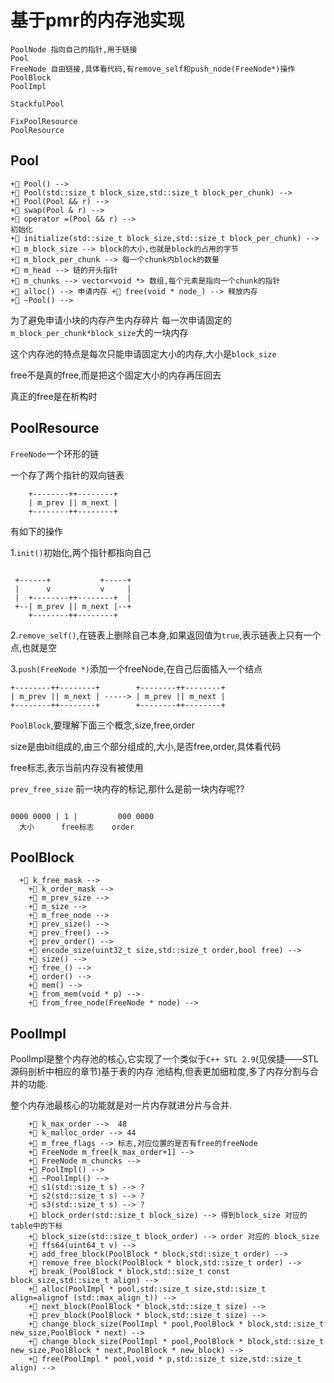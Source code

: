 # 基于pmr的内存池实现

```plaintext
PoolNode 指向自己的指针,用于链接
Pool
FreeNode 自由链接,具体看代码,有remove_self和push_node(FreeNode*)操作
PoolBlock
PoolImpl

StackfulPool

FixPoolResource
PoolResource
```

## Pool

```plaintext
+ Pool() --> 
+ Pool(std::size_t block_size,std::size_t block_per_chunk) --> 
+ Pool(Pool && r) --> 
+ swap(Pool & r) --> 
+ operator =(Pool && r) --> 
初始化
+ initialize(std::size_t block_size,std::size_t block_per_chunk) --> 
+ m_block_size --> block的大小,也就是block的占用的字节
+ m_block_per_chunk --> 每一个chunk内block的数量
+ m_head --> 链的开头指针
+ m_chunks --> vector<void *> 数组,每个元素是指向一个chunk的指针
+ alloc() --> 申请内存 + free(void * node_) --> 释放内存
+ ~Pool() --> 
```
为了避免申请小块的内存产生内存碎片
每一次申请固定的`m_block_per_chunk*block_size`大的一块内存

这个内存池的特点是每次只能申请固定大小的内存,大小是`block_size`

free不是真的free,而是把这个固定大小的内存再压回去

真正的free是在析构时


## PoolResource

`FreeNode`一个环形的链

一个存了两个指针的双向链表
```plaintext
    +--------++--------+ 
    | m_prev || m_next | 
    +--------++--------+ 
```

有如下的操作

1.`init()`初始化,两个指针都指向自己

```plaintext

 +------+           +-----+
 |      v           v     |
 |  +--------++--------+  |
 +--| m_prev || m_next |--+
    +--------++--------+ 
```

2.`remove_self()`,在链表上删除自己本身,如果返回值为`true`,表示链表上只有一个点,也就是空

3.`push(FreeNode *)`添加一个freeNode,在自己后面插入一个结点


```plaintext
+--------++--------+        +--------++--------+  
| m_prev || m_next | -----> | m_prev || m_next |  
+--------++--------+        +--------++--------+  
```


`PoolBlock`,要理解下面三个概念,size,free,order

size是由bit组成的,由三个部分组成的,大小,是否free,order,具体看代码

free标志,表示当前内存没有被使用

`prev_free_size` 前一块内存的标记,那什么是前一块内存呢??

```plaintext

0000 0000 | 1 |         000 0000
  大小      free标志    order
```
## PoolBlock

```plaintext
  + k_free_mask --> 
    + k_order_mask --> 
    + m_prev_size --> 
    + m_size --> 
    + m_free_node --> 
    + prev_size() --> 
    + prev_free() --> 
    + prev_order() --> 
    + encode_size(uint32_t size,std::size_t order,bool free) --> 
    + size() --> 
    + free_() --> 
    + order() --> 
    + mem() --> 
    + from_mem(void * p) --> 
    + from_free_node(FreeNode * node) --> 
```


## PoolImpl

PoolImpl是整个内存池的核心,它实现了一个类似于`C++ STL 2.9`(见侯捷——STL源码剖析中相应的章节)基于表的内存
池结构,但表更加细粒度,多了内存分割与合并的功能.

整个内存池最核心的功能就是对一片内存就进分片与合并.


```plaintext
    + k_max_order -->  48
    + k_malloc_order --> 44
    + m_free_flags --> 标志,对应位置的是否有free的freeNode
    + FreeNode m_free[k_max_order+1] --> 
    + FreeNode m_chuncks --> 
    + PoolImpl() --> 
    + ~PoolImpl() --> 
    + s1(std::size_t s) --> ?
    + s2(std::size_t s) --> ?
    + s3(std::size_t s) --> ?
    + block_order(std::size_t block_size) --> 得到block_size 对应的table中的下标
    + block_size(std::size_t block_order) --> order 对应的 block_size
    + ffs64(uint64_t v) --> 
    + add_free_block(PoolBlock * block,std::size_t order) --> 
    + remove_free_block(PoolBlock * block,std::size_t order) --> 
    + break_(PoolBlock * block,std::size_t const block_size,std::size_t align) --> 
    + alloc(PoolImpl * pool,std::size_t size,std::size_t align=alignof (std::max_align_t)) --> 
    + next_block(PoolBlock * block,std::size_t size) --> 
    + prev_block(PoolBlock * block,std::size_t size) --> 
    + change_block_size(PoolImpl * pool,PoolBlock * block,std::size_t new_size,PoolBlock * next) --> 
    + change_block_size(PoolImpl * pool,PoolBlock * block,std::size_t new_size,PoolBlock * next,PoolBlock * new_block) --> 
    + free(PoolImpl * pool,void * p,std::size_t size,std::size_t align) --> 
```


